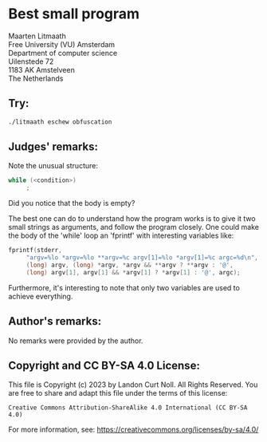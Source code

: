 # Best small program

Maarten Litmaath  
Free University (VU) Amsterdam  
Department of computer science  
Uilenstede 72  
1183 AK Amstelveen  
The Netherlands  

## Try:

```sh
./litmaath eschew obfuscation
```


## Judges' remarks:

Note the unusual structure:


```c
while (<condition>)
	 ;
```

Did you notice that the body is empty?


The best one can do to understand how the program works is to give it
two small strings as arguments, and follow the program closely.  One
could make the body of the 'while' loop an 'fprintf' with interesting
variables like:


```c
fprintf(stderr,
     "argv=%lo *argv=%lo **argv=%c argv[1]=%lo *argv[1]=%c argc=%d\n",
     (long) argv, (long) *argv, *argv && **argv ? **argv : '@',
     (long) argv[1], argv[1] && *argv[1] ? *argv[1] : '@', argc);
```


Furthermore, it's interesting to note that only two variables are
used to achieve everything.

## Author's remarks:

No remarks were provided by the author.


## Copyright and CC BY-SA 4.0 License:

This file is Copyright (c) 2023 by Landon Curt Noll.  All Rights Reserved.
You are free to share and adapt this file under the terms of this license:

    Creative Commons Attribution-ShareAlike 4.0 International (CC BY-SA 4.0)

For more information, see: https://creativecommons.org/licenses/by-sa/4.0/

